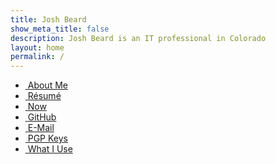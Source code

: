 ```yaml
---
title: Josh Beard
show_meta_title: false
description: Josh Beard is an IT professional in Colorado
layout: home
permalink: /
---
```

<div class="home_links">
    <ul class="home_links">
        <li class="home_link"><a href="/me/" title="About Josh Beard"><i class="fas fa-fw fa-id-card"></i>&nbsp;<span>About Me</span></a></li>
        <li class="home_link"><a href="/resume/" title="Josh Beard's Résumé"><i class="fas fa-fw fa-briefcase"></i>&nbsp;<span>Résumé</span></a></li>
        <li class="home_link"><a href="/now/" title="What I'm doing lately"><i class="fas fa-fw fa-calendar"></i>&nbsp;<span>Now</span></a></li>
        <!--
        <li class="home_link"><a href="/posts/" title="Posts"><i class="fa-solid fa-fw fa-file-lines"></i>&nbsp;<span>Posts</span></a></li>
        -->
        <li class="home_link"><a href="https://github.com/joshbeard" title="github.com/joshbeard"><i class="fab fa-fw fa-github"></i>&nbsp;<span>GitHub</span></a></li>
        <li class="home_link"><a href="mailto:hello@joshbeard.me" title="hello@joshbeard.me"><i class="fas fa-fw fa-envelope"></i>&nbsp;<span>E-Mail</span></a></li>
        <li class="home_link"><a href="/pgp/" title="My PGP keys"><i class="fas fa-fw fa-key"></i>&nbsp;<span>PGP Keys</span></a></li>
        <li class="home_link"><a href="/uses/" title="Uses"><i class="fas fa-fw fa-screwdriver-wrench"></i>&nbsp;<span>What I Use</span></a></li>
    </ul>
</div>